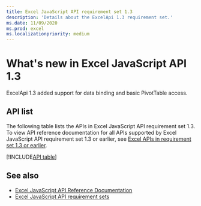 ```yaml
---
title: Excel JavaScript API requirement set 1.3
description: 'Details about the ExcelApi 1.3 requirement set.'
ms.date: 11/09/2020
ms.prod: excel
ms.localizationpriority: medium
---
```


# What's new in Excel JavaScript API 1.3

ExcelApi 1.3 added support for data binding and basic PivotTable access.

## API list

The following table lists the APIs in Excel JavaScript API requirement set 1.3. To view API reference documentation for all APIs supported by Excel JavaScript API requirement set 1.3 or earlier, see [Excel APIs in requirement set 1.3 or earlier](/javascript/api/excel?view=excel-js-1.3&preserve-view=true).

[!INCLUDE[API table](../includes/excel-1-3.md)]

## See also

- [Excel JavaScript API Reference Documentation](/javascript/api/excel?view=excel-js-1.3&preserve-view=true)
- [Excel JavaScript API requirement sets](excel-api-requirement-sets.md)
